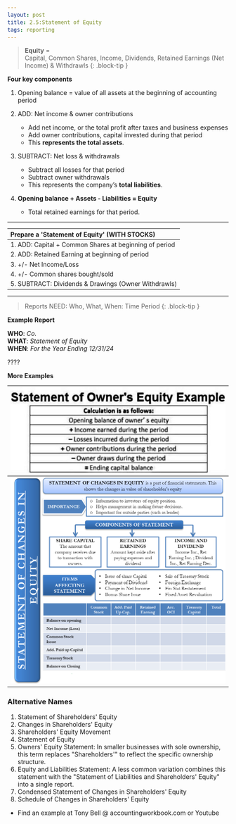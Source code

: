 ```yaml
---
layout: post
title: 2.5:Statement of Equity
tags: reporting
---
```


> **Equity** =   
> Capital, Common Shares, Income, Dividends, Retained Earnings (Net Income) & Withdrawls
{: .block-tip }

**Four key components**

1. Opening balance = value of all assets at the beginning of accounting period
  
2. ADD: Net income & owner contributions 
   - Add net income, or the total profit after taxes and business expenses
   - Add owner contributions, capital invested during that period
   - This **represents the total assets**.
  
3. SUBTRACT: Net loss & withdrawals 
   - Subtract all losses for that period   
   - Subtract owner withdrawals  
   - This represents the company’s **total liabilities**. 
  
4. **Opening balance + Assets - Liabilities = Equity**
   -  Total retained earnings for that period.


---

|Prepare a 'Statement of Equity' (WITH STOCKS)|
|:-|
|1. ADD: Capital + Common Shares at beginning of period|
|2. ADD: Retained Earning at beginning of period|
|3.  +/- Net Income/Loss|
|4.  +/- Common shares bought/sold|
|5. SUBTRACT: Dividends & Drawings (Owner Withdrawls)|

---

> Reports NEED: Who, What, When: Time Period
{: .block-tip }

**Example Report**

**WHO**: *Co.*  
**WHAT**: *Statement of Equity*  
**WHEN**: *For the Year Ending 12/31/24*  

????

**More Examples**

| ![Example 1](/assets/misc/Statement-of-Owners-Equity-Example.jpg) |
|:-:|
| ![Example 2](/assets/misc/Statement-of-Stockholders-Equity.png)|

### Alternative Names

1. Statement of Shareholders' Equity   
2. Changes in Shareholders' Equity   
3. Shareholders' Equity Movement  
4. Statement of Equity   
5. Owners' Equity Statement: In smaller businesses with sole ownership, this term replaces "Shareholders'" to reflect the specific ownership structure.   
6. Equity and Liabilities Statement: A less common variation combines this statement with the "Statement of Liabilities and Shareholders' Equity" into a single report.   
7. Condensed Statement of Changes in Shareholders' Equity   
8. Schedule of Changes in Shareholders' Equity   
   
- Find an example at Tony Bell @ accountingworkbook.com or Youtube

